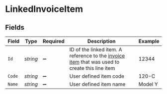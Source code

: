 # LinkedInvoiceItem


## Fields

| Field                                                                                                                                                                       | Type                                                                                                                                                                        | Required                                                                                                                                                                    | Description                                                                                                                                                                 | Example                                                                                                                                                                     |
| --------------------------------------------------------------------------------------------------------------------------------------------------------------------------- | --------------------------------------------------------------------------------------------------------------------------------------------------------------------------- | --------------------------------------------------------------------------------------------------------------------------------------------------------------------------- | --------------------------------------------------------------------------------------------------------------------------------------------------------------------------- | --------------------------------------------------------------------------------------------------------------------------------------------------------------------------- |
| `Id`                                                                                                                                                                        | *string*                                                                                                                                                                    | :heavy_minus_sign:                                                                                                                                                          | ID of the linked item. A reference to the [invoice item](https://developers.apideck.com/apis/accounting/reference#tag/Invoice-Items) that was used to create this line item | 12344                                                                                                                                                                       |
| `Code`                                                                                                                                                                      | *string*                                                                                                                                                                    | :heavy_minus_sign:                                                                                                                                                          | User defined item code                                                                                                                                                      | 120-C                                                                                                                                                                       |
| `Name`                                                                                                                                                                      | *string*                                                                                                                                                                    | :heavy_minus_sign:                                                                                                                                                          | User defined item name                                                                                                                                                      | Model Y                                                                                                                                                                     |